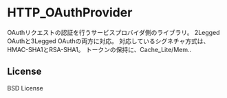 HTTP_OAuthProvider
==================

OAuthリクエストの認証を行うサービスプロバイダ側のライブラリ。
  2Legged OAuthと3Legged OAuthの両方に対応。
  対応しているシグネチャ方式は、HMAC-SHA1とRSA-SHA1。
  トークンの保持に、Cache_Lite/Mem..

## License
BSD License